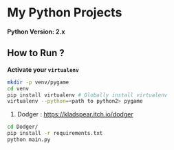 # My Python Projects


**Python Version: 2.x**

## How to Run ?

**Activate your `virtualenv`**

```sh
mkdir -p venv/pygame
cd venv
pip install virtualenv # Globally install virtualenv
virtualenv --python=<path to python2> pygame
```
1. Dodger :
https://kladspear.itch.io/dodger

```sh
cd Dodger/
pip install -r requirements.txt
python main.py
```
